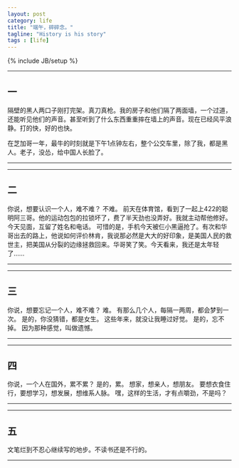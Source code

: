 ```yaml
---
layout: post
category: life
title: "端午，碎碎念。"
tagline: "History is his story"
tags : [life]
---
```

{% include JB/setup %}

---
## 一
隔壁的黑人两口子刚打完架。真刀真枪。我的房子和他们隔了两面墙，一个过道，还能听见他们的声音。甚至听到了什么东西重重摔在墙上的声音。现在已经风平浪静。打的快，好的也快。

在芝加哥一年，最牛的时刻就是下午1点钟左右，整个公交车里，除了我，都是黑人。老子，没怂，给中国人长脸了。



---



---
## 二
你说，想要认识一个人，难不难？
不难。
前天在体育馆，看到了一起上422的聪明阿三哥。他的运动包包的拉锁坏了，费了半天劲也没弄好。我就主动帮他修好。今天见面，互留了姓名和电话。
可惜的是，手机今天被仨小黑逼抢了。有次和华哥出去的路上，他说如何评价林肯，我说那必然是大大的好印象，是美国人民的救世主，把美国从分裂的边缘拯救回来。华哥笑了笑。今天看来，我还是太年轻了……



---



---
## 三
你说，想要忘记一个人，难不难？
难。
有那么几个人，每隔一两周，都会梦到一次。
是的，你没猜错，都是女生。
这些年来，就没让我睡过好觉。
是的，忘不掉。
因为那种感觉，叫做遗憾。



---



---
## 四
你说，一个人在国外，累不累？
是的，累。
想家，想亲人，想朋友。
要想衣食住行，要想学习，想发展，想维系人脉。
嘿，这样的生活，才有点嚼劲，不是吗？



---



---
## 五
文笔烂到不忍心继续写的地步。不读书还是不行的。



---

